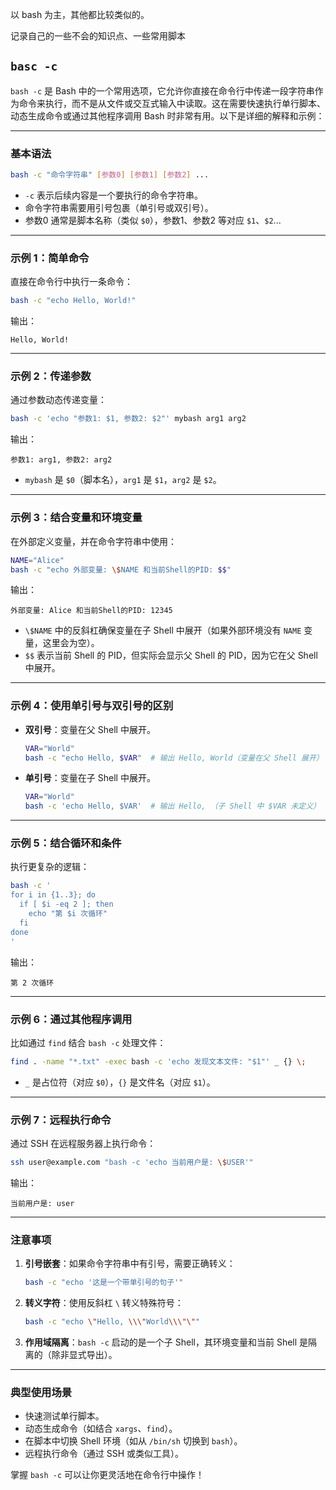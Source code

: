 以 bash 为主，其他都比较类似的。

记录自己的一些不会的知识点、一些常用脚本



## `basc -c`

`bash -c` 是 Bash 中的一个常用选项，它允许你直接在命令行中传递一段字符串作为命令来执行，而不是从文件或交互式输入中读取。这在需要快速执行单行脚本、动态生成命令或通过其他程序调用 Bash 时非常有用。以下是详细的解释和示例：

---

### **基本语法**
```bash
bash -c "命令字符串" [参数0] [参数1] [参数2] ... 
```
- `-c` 表示后续内容是一个要执行的命令字符串。
- 命令字符串需要用引号包裹（单引号或双引号）。
- 参数0 通常是脚本名称（类似 `$0`），参数1、参数2 等对应 `$1`、`$2`...

---

### **示例 1：简单命令**
直接在命令行中执行一条命令：
```bash
bash -c "echo Hello, World!"
```
输出：
```
Hello, World!
```

---

### **示例 2：传递参数**
通过参数动态传递变量：
```bash
bash -c 'echo "参数1: $1, 参数2: $2"' mybash arg1 arg2
```
输出：
```
参数1: arg1, 参数2: arg2
```
- `mybash` 是 `$0`（脚本名），`arg1` 是 `$1`，`arg2` 是 `$2`。

---

### **示例 3：结合变量和环境变量**
在外部定义变量，并在命令字符串中使用：
```bash
NAME="Alice"
bash -c "echo 外部变量: \$NAME 和当前Shell的PID: $$"
```
输出：
```
外部变量: Alice 和当前Shell的PID: 12345
```
- `\$NAME` 中的反斜杠确保变量在子 Shell 中展开（如果外部环境没有 `NAME` 变量，这里会为空）。
- `$$` 表示当前 Shell 的 PID，但实际会显示父 Shell 的 PID，因为它在父 Shell 中展开。

---

### **示例 4：使用单引号与双引号的区别**
- **双引号**：变量在父 Shell 中展开。
  ```bash
  VAR="World"
  bash -c "echo Hello, $VAR"  # 输出 Hello, World（变量在父 Shell 展开）
  ```

- **单引号**：变量在子 Shell 中展开。
  ```bash
  VAR="World"
  bash -c 'echo Hello, $VAR'  # 输出 Hello, （子 Shell 中 $VAR 未定义）
  ```

---

### **示例 5：结合循环和条件**
执行更复杂的逻辑：
```bash
bash -c '
for i in {1..3}; do
  if [ $i -eq 2 ]; then
    echo "第 $i 次循环"
  fi
done
'
```
输出：
```
第 2 次循环
```

---

### **示例 6：通过其他程序调用**
比如通过 `find` 结合 `bash -c` 处理文件：
```bash
find . -name "*.txt" -exec bash -c 'echo 发现文本文件: "$1"' _ {} \;
```
- `_` 是占位符（对应 `$0`），`{}` 是文件名（对应 `$1`）。

---

### **示例 7：远程执行命令**
通过 SSH 在远程服务器上执行命令：
```bash
ssh user@example.com "bash -c 'echo 当前用户是: \$USER'"
```
输出：
```
当前用户是: user
```

---

### **注意事项**
1. **引号嵌套**：如果命令字符串中有引号，需要正确转义：
   ```bash
   bash -c "echo '这是一个带单引号的句子'"
   ```

2. **转义字符**：使用反斜杠 `\` 转义特殊符号：
   ```bash
   bash -c "echo \"Hello, \\\"World\\\"\""
   ```

3. **作用域隔离**：`bash -c` 启动的是一个子 Shell，其环境变量和当前 Shell 是隔离的（除非显式导出）。

---

### **典型使用场景**
- 快速测试单行脚本。
- 动态生成命令（如结合 `xargs`、`find`）。
- 在脚本中切换 Shell 环境（如从 `/bin/sh` 切换到 `bash`）。
- 远程执行命令（通过 SSH 或类似工具）。

掌握 `bash -c` 可以让你更灵活地在命令行中操作！